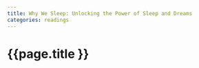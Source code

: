 ```yaml
---
title: Why We Sleep: Unlocking the Power of Sleep and Dreams
categories: readings
---
```


# {{page.title }}

